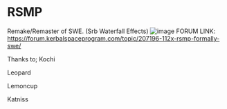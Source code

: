 # RSMP
Remake/Remaster of SWE. (Srb Waterfall Effects)
![image](https://github.com/AdiriKSP/RSMP/assets/89059610/3890c50c-78b9-419a-81e3-183a664c53a8)
FORUM LINK:
https://forum.kerbalspaceprogram.com/topic/207196-112x-rsmp-formally-swe/

Thanks to;
Kochi

Leopard

Lemoncup

Katniss

